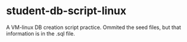 # student-db-script-linux
A VM-linux DB creation script practice. Ommited the seed files, but that information is in the .sql file.
